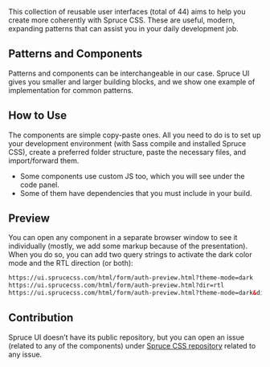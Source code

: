 <p class="lead">This collection of reusable user interfaces (total of 44) aims to help you create more coherently with Spruce CSS. These are useful, modern, expanding patterns that can assist you in your daily development job.</p>

## Patterns and Components

Patterns and components can be interchangeable in our case. Spruce UI gives you smaller and larger building blocks, and we show one example of implementation for common patterns.

## How to Use

The components are simple copy-paste ones. All you need to do is to set up your development environment (with Sass compile and installed Spruce CSS), create a preferred folder structure, paste the necessary files, and import/forward them.

- Some components use custom JS too, which you will see under the code panel.
- Some of them have dependencies that you must include in your build.

## Preview

You can open any component in a separate browser window to see it individually (mostly, we add some markup because of the presentation). When you do so, you can add two query strings to activate the dark color mode and the RTL direction (or both):

```html
https://ui.sprucecss.com/html/form/auth-preview.html?theme-mode=dark
https://ui.sprucecss.com/html/form/auth-preview.html?dir=rtl
https://ui.sprucecss.com/html/form/auth-preview.html?theme-mode=dark&dir=rtl
```

## Contribution

Spruce UI doesn’t have its public repository, but you can open an issue (related to any of the components)  under [Spruce CSS repository](https://github.com/conedevelopment/sprucecss/issues) related to any issue.
